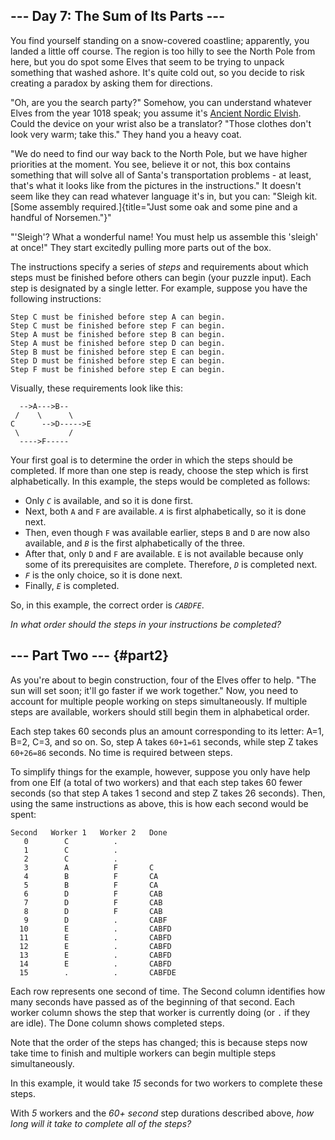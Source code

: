 \-\-- Day 7: The Sum of Its Parts \-\--
---------------------------------------

You find yourself standing on a snow-covered coastline; apparently, you
landed a little off course. The region is too hilly to see the North
Pole from here, but you do spot some Elves that seem to be trying to
unpack something that washed ashore. It\'s quite cold out, so you decide
to risk creating a paradox by asking them for directions.

\"Oh, are you the search party?\" Somehow, you can understand whatever
Elves from the year 1018 speak; you assume it\'s [Ancient Nordic
Elvish](/2015/day/6). Could the device on your wrist also be a
translator? \"Those clothes don\'t look very warm; take this.\" They
hand you a heavy coat.

\"We do need to find our way back to the North Pole, but we have higher
priorities at the moment. You see, believe it or not, this box contains
something that will solve all of Santa\'s transportation problems - at
least, that\'s what it looks like from the pictures in the
instructions.\" It doesn\'t seem like they can read whatever language
it\'s in, but you can: \"Sleigh kit. [Some assembly
required.]{title="Just some oak and some pine and a handful of Norsemen."}\"

\"\'Sleigh\'? What a wonderful name! You must help us assemble this
\'sleigh\' at once!\" They start excitedly pulling more parts out of the
box.

The instructions specify a series of *steps* and requirements about
which steps must be finished before others can begin (your puzzle
input). Each step is designated by a single letter. For example, suppose
you have the following instructions:

    Step C must be finished before step A can begin.
    Step C must be finished before step F can begin.
    Step A must be finished before step B can begin.
    Step A must be finished before step D can begin.
    Step B must be finished before step E can begin.
    Step D must be finished before step E can begin.
    Step F must be finished before step E can begin.

Visually, these requirements look like this:

      -->A--->B--
     /    \      \
    C      -->D----->E
     \           /
      ---->F-----

Your first goal is to determine the order in which the steps should be
completed. If more than one step is ready, choose the step which is
first alphabetically. In this example, the steps would be completed as
follows:

-   Only *`C`* is available, and so it is done first.
-   Next, both `A` and `F` are available. *`A`* is first alphabetically,
    so it is done next.
-   Then, even though `F` was available earlier, steps `B` and `D` are
    now also available, and *`B`* is the first alphabetically of the
    three.
-   After that, only `D` and `F` are available. `E` is not available
    because only some of its prerequisites are complete. Therefore,
    *`D`* is completed next.
-   *`F`* is the only choice, so it is done next.
-   Finally, *`E`* is completed.

So, in this example, the correct order is *`CABDFE`*.

*In what order should the steps in your instructions be completed?*

\-\-- Part Two \-\-- {#part2}
--------------------

As you\'re about to begin construction, four of the Elves offer to help.
\"The sun will set soon; it\'ll go faster if we work together.\" Now,
you need to account for multiple people working on steps simultaneously.
If multiple steps are available, workers should still begin them in
alphabetical order.

Each step takes 60 seconds plus an amount corresponding to its letter:
A=1, B=2, C=3, and so on. So, step A takes `60+1=61` seconds, while step
Z takes `60+26=86` seconds. No time is required between steps.

To simplify things for the example, however, suppose you only have help
from one Elf (a total of two workers) and that each step takes 60 fewer
seconds (so that step A takes 1 second and step Z takes 26 seconds).
Then, using the same instructions as above, this is how each second
would be spent:

    Second   Worker 1   Worker 2   Done
       0        C          .        
       1        C          .        
       2        C          .        
       3        A          F       C
       4        B          F       CA
       5        B          F       CA
       6        D          F       CAB
       7        D          F       CAB
       8        D          F       CAB
       9        D          .       CABF
      10        E          .       CABFD
      11        E          .       CABFD
      12        E          .       CABFD
      13        E          .       CABFD
      14        E          .       CABFD
      15        .          .       CABFDE

Each row represents one second of time. The Second column identifies how
many seconds have passed as of the beginning of that second. Each worker
column shows the step that worker is currently doing (or `.` if they are
idle). The Done column shows completed steps.

Note that the order of the steps has changed; this is because steps now
take time to finish and multiple workers can begin multiple steps
simultaneously.

In this example, it would take *15* seconds for two workers to complete
these steps.

With *5* workers and the *60+ second* step durations described above,
*how long will it take to complete all of the steps?*
